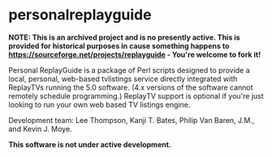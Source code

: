# personalreplayguide

**NOTE: This is an archived project and is no presently active. This is provided for historical purposes in cause something happens to https://sourceforge.net/projects/replayguide - You're welcome to fork it!**


Personal ReplayGuide is a package of Perl scripts designed to provide a local, personal, web-based tvlistings service directly integrated with ReplayTVs running the 5.0 software.   (4.x versions of the software cannot remotely schedule programming.)    ReplayTV support is optional if you're just looking to run your own web based TV listings engine.

Development team: Lee Thompson, Kanji T. Bates, Philip Van Baren, J.M., and Kevin J. Moye.

**This software is not under active development.**
